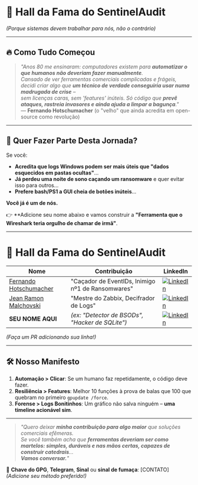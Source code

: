 # 🚀 **Hall da Fama do SentinelAudit**  
*(Porque sistemas devem trabalhar para nós, não o contrário)*  

---

## 🔥 **Como Tudo Começou**  
> *"Anos 80 me ensinaram: computadores existem para **automatizar o que humanos não deveriam fazer manualmente**.  
> Cansado de ver ferramentas comerciais complicadas e frágeis, decidi criar algo que **um técnico de verdade conseguiria usar numa madrugada de crise** –  
> sem licenças caras, sem 'features' inúteis. Só código que **prevê ataques, rastreia invasores e ainda ajuda a limpar a bagunça**."*  
> — **Fernando Hotschumacher** (o "velho" que ainda acredita em open-source como revolução)  

---

## 🤝 **Quer Fazer Parte Desta Jornada?**  
Se você:  
- **Acredita que logs Windows podem ser mais úteis que "dados esquecidos em pastas ocultas"**...  
- **Já perdeu uma noite de sono caçando um ransomware** e quer evitar isso para outros...  
- **Prefere bash/PS1 a GUI cheia de botões inúteis**...  

**Você já é um de nós.**  

👉 **Adicione seu nome abaixo e vamos construir a **"Ferramenta que o Wireshark teria orgulho de chamar de irmã"**.  

---

# 🚀 **Hall da Fama do SentinelAudit**  

| Nome | Contribuição | LinkedIn |  
|------|-------------|----------|  
| [Fernando Hotschumacher](https://github.com/hotschumacher) | "Caçador de EventIDs, Inimigo nº1 de Ransomwares" | [![LinkedIn](https://img.shields.io/badge/LinkedIn-0077B5?style=flat&logo=linkedin)](https://www.linkedin.com/in/hotschumacher/) |  
| [Jean Ramon Malchovski](https://github.com/jeanmalch) | "Mestre do Zabbix, Decifrador de Logs" | [![LinkedIn](https://img.shields.io/badge/LinkedIn-0077B5?style=flat&logo=linkedin)](https://www.linkedin.com/in/jean-ramon-malchovski-343684129/) |  
| **SEU NOME AQUI** | *(ex: "Detector de BSODs", "Hacker de SQLite")* | [![LinkedIn](...)](...) |  

*(Faça um PR adicionando sua linha!)*  

---

## 🛠️ **Nosso Manifesto**  
1. **Automação > Clicar**: Se um humano faz repetidamente, o código deve fazer.  
2. **Resiliência > Features**: Melhor 10 funções à prova de balas que 100 que quebram no primeiro `gpupdate /force`.  
3. **Forense > Logs Bonitinhos**: Um gráfico não salva ninguém – **uma timeline acionável sim**.  

---

> *"Quero deixar **minha contribuição para algo maior** que soluções comerciais efêmeras.  
> Se você também acha que **ferramentas deveriam ser como martelos: simples, duráveis e nas mãos certas, capazes de construir catedrais**...  
> **Vamos conversar.**"*  

🔗 **Chave do GPG**, **Telegram**, **Sinal** ou **sinal de fumaça**: [CONTATO]  
*(Adicione seu método preferido!)*  
